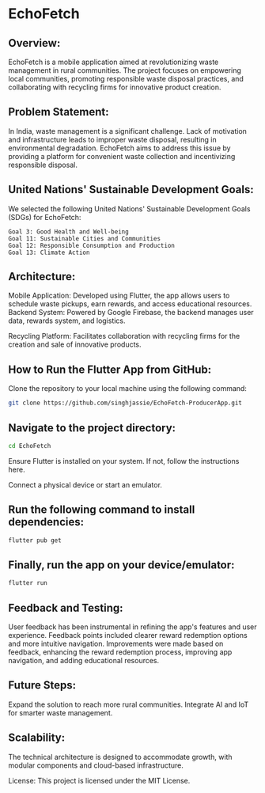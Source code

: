
# EchoFetch

## Overview:
EchoFetch is a mobile application aimed at revolutionizing waste management in rural communities. The project focuses on empowering local communities, promoting responsible waste disposal practices, and collaborating with recycling firms for innovative product creation.

## Problem Statement:
In India, waste management is a significant challenge. Lack of motivation and infrastructure leads to improper waste disposal, resulting in environmental degradation. EchoFetch aims to address this issue by providing a platform for convenient waste collection and incentivizing responsible disposal.

## United Nations' Sustainable Development Goals:
We selected the following United Nations' Sustainable Development Goals (SDGs) for EchoFetch:

    Goal 3: Good Health and Well-being
    Goal 11: Sustainable Cities and Communities
    Goal 12: Responsible Consumption and Production
    Goal 13: Climate Action

## Architecture:

Mobile Application: Developed using Flutter, the app allows users to schedule waste pickups, earn rewards, and access educational resources.
Backend System: Powered by Google Firebase, the backend manages user data, rewards system, and logistics.

Recycling Platform: Facilitates collaboration with recycling firms for the creation and sale of innovative products.

## How to Run the Flutter App from GitHub:

Clone the repository to your local machine using the following command:

```sh
git clone https://github.com/singhjassie/EchoFetch-ProducerApp.git
```

## Navigate to the project directory:
```sh
cd EchoFetch
```


Ensure Flutter is installed on your system. If not, follow the instructions here.

Connect a physical device or start an emulator.

## Run the following command to install dependencies:
```sh
flutter pub get
```

## Finally, run the app on your device/emulator:

```sh
flutter run
```

## Feedback and Testing:

User feedback has been instrumental in refining the app's features and user experience.
Feedback points included clearer reward redemption options and more intuitive navigation.
Improvements were made based on feedback, enhancing the reward redemption process, improving app navigation, and adding educational resources.

## Future Steps:

Expand the solution to reach more rural communities.
Integrate AI and IoT for smarter waste management.

## Scalability:

The technical architecture is designed to accommodate growth, with modular components and cloud-based infrastructure.

License:
This project is licensed under the MIT License.
